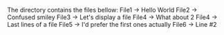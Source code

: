 The directory contains the files bellow:
File1 -> Hello World
File2 -> Confused smiley
File3 -> Let's display a file
File4 -> What about 2
File4 -> Last lines of a file
File5 -> I'd prefer the first ones actually
File6 -> Line #2
